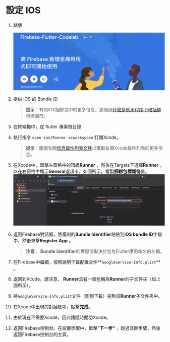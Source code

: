 # 設定 IOS

1. 點擊

   ![](images/setup_ios_0.png)

2. 提供 iOS 的 Bundle ID

   > **提示**：有關iOS捆綁包ID的更多信息，請閱讀[什麼是應用程序ID和捆綁](https://cocoacasts.com/what-are-app-ids-and-bundle-identifiers/)包標識符。

3. 在終端機中，在 flutter 專案根目錄

4. 執行指令 `open ios/Runner.xcworkspace` 打開Xcode。

   > **提示**：閱讀有關[信息屬性列表文件](https://developer.apple.com/library/content/documentation/General/Reference/InfoPlistKeyReference/Articles/AboutInformationPropertyListFiles.html)以獲取有關Xcode屬性列表的更多信息。

5. 在Xcode中，單擊左窗格中的頂級**Runner** ，然後在Targets下選擇**Runner** ，以在右窗格中顯示**General**選項卡，如圖所示。複製**捆綁包標識符**值。
   ![](images/setup_ios_1.png)

6. 返回Firebase對話框，將復制的**Bundle Identifier**粘貼到**iOS bundle ID**字段中，然後單擊**Register App** 。

   > **注意**： **Bundle Identifier**的實際值取決於您為Flutter應用命名的名稱。

7. 在Firebase中繼續，按照說明下載配置文件**`GoogleService-Info.plist`** 。

8. 返回到Xcode。請注意， **Runner**具有一個也稱為**Runner**的子文件夾（如上圖所示）。

9. 將`GoogleService-Info.plist`文件（剛剛下載）拖到該**Runner**子文件夾中。

10. 在Xcode中出現的對話框中，點擊**完成**。

11. 由於現在不需要Xcode，因此請隨時關閉Xcode。

12. 返回Firebase控制台。在設置步驟中，單擊“**下一步”** ，跳過其餘步驟，然後返回Firebase控制台的主頁。









